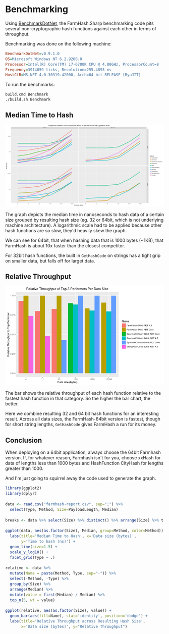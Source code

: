 # Benchmarking

Using [BenchmarkDotNet](https://github.com/PerfDotNet/BenchmarkDotNet), the
FarmHash.Sharp benchmarking code pits several non-cryptographic hash functions
against each other in terms of throughput.

Benchmarking was done on the following machine:

```ini
BenchmarkDotNet=v0.9.1.0
OS=Microsoft Windows NT 6.2.9200.0
Processor=Intel(R) Core(TM) i7-6700K CPU @ 4.00GHz, ProcessorCount=8
Frequency=3914059 ticks, Resolution=255.4893 ns
HostCLR=MS.NET 4.0.30319.42000, Arch=64-bit RELEASE [RyuJIT]
```

To run the benchmarks:

```
build.cmd Benchmark
./build.sh Benchmark
```

## Median Time to Hash

![Farmhash-benchmark1](/img/farmhash-benchmark1.png)

The graph depicts the median time in nanoseconds to hash data of a certain
size grouped by resulting hash size (eg. 32 or 64bit, which is not underlying
machine architecture). A logarithmic scale had to be applied because other
hash functions are so slow, they'd heavily skew the graph.

We can see for 64bit, that when hashing data that is 1000 bytes (~1KB), that
FarmHash is about 10x faster than the closest competitor.

For 32bit hash functions, the built in `GetHashCode` on strings has a tight
grip on smaller data, but falls off for larget data.

## Relative Throughput

![Farmhash-benchmark2](/img/farmhash-benchmark2.png)

The bar shows the relative throughput of each hash function relative to the
fastest hash function in that category. So the higher the bar chart, the
better.

Here we combine resulting 32 and 64 bit hash functions for an interesting
result. Across all data sizes, the FarmHash-64bit version is fastest, though
for short string lengths, `GetHashCode` gives FarmHash a run for its money.

## Conclusion

When deploying on a 64bit application, always choose the 64bit Farmhash
version. If, for whatever reason, Farmhash isn't for you, choose xxHash for
data of lengths less than 1000 bytes and HashFunction CityHash for lengths
greater than 1000.

And I'm just going to squirrel away the code used to generate the graph.

```R
library(ggplot2)
library(dplyr)

data <- read.csv("farmhash-report.csv", sep=";") %>%
  select(Type, Method, Size=PayloadLength, Median)

breaks <- data %>% select(Size) %>% distinct() %>% arrange(Size) %>% t %>% c

ggplot(data, aes(as.factor(Size), Median, group=Method, color=Method)) +
  labs(title='Median Time to Hash', x='Data size (bytes)',
       y='Time to hash (ns)') +
  geom_line(size=1.5) +
  scale_y_log10() +
  facet_grid(Type ~ .)

relative <- data %>%
  mutate(Name = paste(Method, Type, sep="-")) %>%
  select(-Method, -Type) %>%
  group_by(Size) %>%
  arrange(Median) %>%
  mutate(value = first(Median) / Median) %>%
  top_n(5, wt = value)

ggplot(relative, aes(as.factor(Size), value)) +
  geom_bar(aes(fill=Name), stat='identity', position='dodge') +
  labs(title='Relative Throughput across Resulting Hash Size', 
       x='Data size (bytes)', y="Relative Throughput")
```